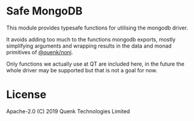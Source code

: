 # Safe MongoDB

This module provides typesafe functions for utilising the mongodb driver.

It avoids adding too much to the functions mongodb exports, mostly simplifying
arguments and wrapping results in the data and monad primitives of 
[@quenk/noni](https://github.com/quenktechnologies/noni).

Only functions we actually use at QT are included here, in the future
the whole driver may be supported but that is not a goal for now.

# License
Apache-2.0 (C) 2019 Quenk Technologies Limited
